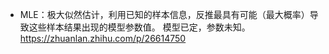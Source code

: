 * MLE：极大似然估计，利用已知的样本信息，反推最具有可能（最大概率）导致这些样本结果出现的模型参数值。
  模型已定，参数未知。 https://zhuanlan.zhihu.com/p/26614750 
